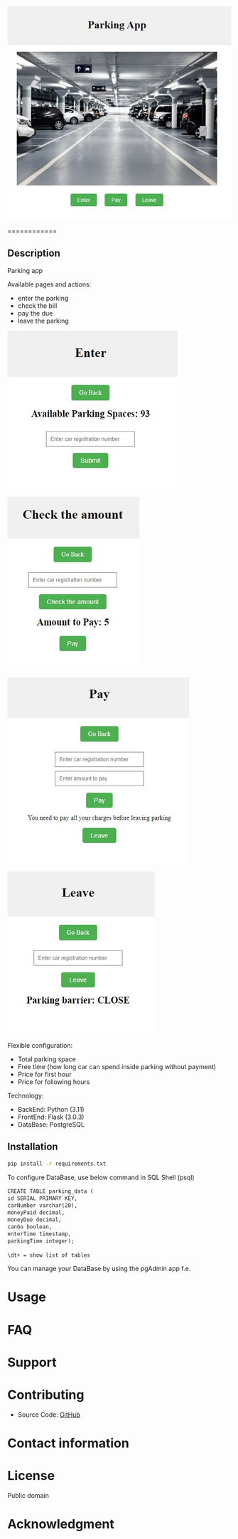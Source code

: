 <p><img src="presentation/presentation1.JPG" width="603" alt="main"></p>

============
## Description
Parking app

Available pages and actions:
- enter the parking
- check the bill
- pay the due
- leave the parking

<p><img src="presentation/presentation2.JPG" width="383" alt="enter"></p>
<p><img src="presentation/presentation3.JPG" width="297" alt="check"></p>
<p><img src="presentation/presentation4.JPG" width="409" alt="pay"></p>
<p><img src="presentation/presentation5.JPG" width="331" alt="leave"></p>

Flexible configuration:
* Total parking space
* Free time (how long car can spend inside parking without payment)
* Price for first hour
* Price for following hours

Technology:
* BackEnd: Python (3.11)
* FrontEnd: Flask (3.0.3)
* DataBase: PostgreSQL

## Installation

```bash
pip install -r requirements.txt
```

To configure DataBase, use below command in SQL Shell (psql)

```doctest
CREATE TABLE parking_data (
id SERIAL PRIMARY KEY,
carNumber varchar(20),
moneyPaid decimal,
moneyDue decimal,
canGo boolean,
enterTime timestamp,
parkingTime integer);

\dt+ = show list of tables
```

You can manage your DataBase by using the pgAdmin app f.e.

# Usage

# FAQ

# Support

# Contributing
- Source Code: [GitHub](https://github.com/Kika-hash/parking_public)

# Contact information

# License
Public domain

# Acknowledgment